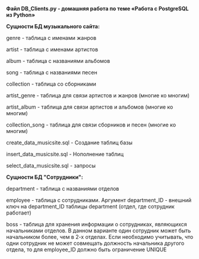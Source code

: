 **Файл DB_Clients.py - домашняя работа по теме «Работа с PostgreSQL из Python»**

**Сущности БД музыкального сайта:**

genre - таблица с именами жанров

artist - таблица с именами артистов

album - таблица с названиями альбомов

song - таблица с названиями песен

collection - таблица со сборниками

artist_genre - таблица для связи артистов и жанров (многие ко многим)

artist_album - таблица для связи артистов и альбомов (многие ко многим)

collection_song - таблица для связи сборников и песен (многие ко многим)

create_data_musicsite.sql - Создание таблиц базы

insert_data_musicsite.sql - Нополнение таблиц

select_data_musicsite.sql - запросы

**Сущности БД "Сотрудники":**

department - таблица с названиями отделов

employee - таблица с сотрудниками. Аргумент department_ID - внешний ключ на department_ID таблицы department (отдел, где сотрудник работает)

boss - таблица для хранения информации о сотрудниках, являющихся начальниками отделов. В данном варианте один сотрудник может быть начальником более, чем в 2-х отделах. Если необходимо учитывать, что одни сотрудник не может совмещать должность начальника другого отдела, то для employee_ID должно быть ограничение UNIQUE

